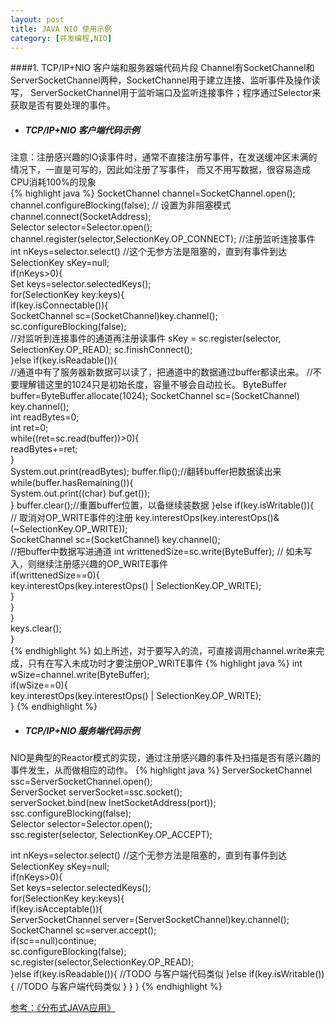 ```yaml
---
layout: post
title: JAVA NIO 使用示例
category: [并发编程,NIO]
---
```


####1.	 TCP/IP+NIO 客户端和服务器端代码片段
Channel有SocketChannel和ServerSocketChannel两种，SocketChannel用于建立连接、监听事件及操作读写，
ServerSocketChannel用于监听端口及监听连接事件；程序通过Selector来获取是否有要处理的事件。

* #####  TCP/IP+NIO 客户端代码示例

注意：注册感兴趣的IO读事件时，通常不直接注册写事件，在发送缓冲区未满的情况下，一直是可写的，因此如注册了写事件，
而又不用写数据，很容易造成CPU消耗100%的现象  
{% highlight java %}
SocketChannel channel=SocketChannel.open();  
channel.configureBlocking(false);  // 设置为非阻塞模式  
channel.connect(SocketAddress);    
Selector selector=Selector.open();  
channel.register(selector,SelectionKey.OP_CONNECT); //注册监听连接事件
int nKeys=selector.select() //这个无参方法是阻塞的，直到有事件到达
SelectionKey sKey=null;  
if(nKeys>0){  
    Set<SelectionKey> keys=selector.selectedKeys();  
	for(SelectionKey key:keys){  
	    if(key.isConnectable()){  
	        SocketChannel sc=(SocketChannel)key.channel();  
	        sc.configureBlocking(false);  
	        //对监听到连接事件的通道再注册读事件
			sKey = sc.register(selector, SelectionKey.OP_READ);
	        sc.finishConnect();   
		}else if(key.isReadable()){  
			//通道中有了服务器新数据可以读了，把通道中的数据通过buffer都读出来。
			//不要理解错这里的1024只是初始长度，容量不够会自动拉长。 
	        ByteBuffer buffer=ByteBuffer.allocate(1024); 
	        SocketChannel sc=(SocketChannel) key.channel();  
	        int readBytes=0;  
            int ret=0;  
			while((ret=sc.read(buffer))>0){  
                readBytes+=ret;  
            }  
            System.out.print(readBytes); 
            buffer.flip();//翻转buffer把数据读出来
			while(buffer.hasRemaining()){  
				System.out.print((char) buf.get());  
			}
            buffer.clear();//重置buffer位置，以备继续装数据
	    }else if(key.isWritable()){  
	    	// 取消对OP_WRITE事件的注册
	        key.interestOps(key.interestOps()& (~SelectionKey.OP_WRITE));   
	        SocketChannel sc=(SocketChannel) key.channel();  
	        //把buffer中数据写进通道
			int writtenedSize=sc.write(ByteBuffer); 
			// 如未写入，则继续注册感兴趣的OP_WRITE事件   
			if(writtenedSize==0){    
			    key.interestOps(key.interestOps() | SelectionKey.OP_WRITE);  
			}  
		}  
      }  
    keys.clear();  
 }  
 {% endhighlight %} 
如上所述，对于要写入的流，可直接调用channel.write来完成，只有在写入未成功时才要注册OP_WRITE事件
{% highlight java %}
int wSize=channel.write(ByteBuffer);  
if(wSize==0){  
    key.interestOps(key.interestOps() | SelectionKey.OP_WRITE);  
} 
{% endhighlight %} 

* #####  TCP/IP+NIO 服务端代码示例
NIO是典型的Reactor模式的实现，通过注册感兴趣的事件及扫描是否有感兴趣的事件发生，从而做相应的动作。
{% highlight java %}
ServerSocketChannel ssc=ServerSocketChannel.open();  
ServerSocket serverSocket=ssc.socket();    
serverSocket.bind(new InetSocketAddress(port));  
ssc.configureBlocking(false);  
Selector selector=Selector.open();   
ssc.register(selector, SelectionKey.OP_ACCEPT); 

int nKeys=selector.select() //这个无参方法是阻塞的，直到有事件到达
SelectionKey sKey=null;  
if(nKeys>0){  
    Set<SelectionKey> keys=selector.selectedKeys();  
	for(SelectionKey key:keys){  
		if(key.isAcceptable()){  
		    ServerSocketChannel server=(ServerSocketChannel)key.channel();  
		    SocketChannel sc=server.accept();  
		    if(sc==null)continue;  
			sc.configureBlocking(false);  
			sc.register(selector,SelectionKey.OP_READ);  
		}else if(key.isReadable()){
			//TODO 与客户端代码类似
		}else if(key.isWritable()){
			//TODO 与客户端代码类似
		}
	}
 }
{% endhighlight %} 

  
[参考：《分布式JAVA应用》 ](http://book.douban.com/subject/4848587/)




 